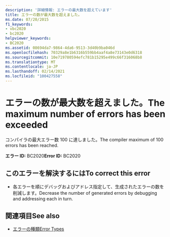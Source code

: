 ```yaml
---
description: '詳細情報: エラーの最大数を超えています'
title: エラーの数が最大数を超えました。
ms.date: 07/20/2015
f1_keywords:
- vbc2020
- bc2020
helpviewer_keywords:
- BC2020
ms.assetid: 08694da7-9864-4da6-9513-3d40b9ba046d
ms.openlocfilehash: 70329a8e1b6316b559bb4aaf4a8e73143e0d6318
ms.sourcegitcommit: 10e719780594efc781b15295e499c66f316068b8
ms.translationtype: MT
ms.contentlocale: ja-JP
ms.lasthandoff: 02/14/2021
ms.locfileid: "100427558"
---
```

# <a name="the-maximum-number-of-errors-has-been-exceeded"></a><span data-ttu-id="e506d-103">エラーの数が最大数を超えました。</span><span class="sxs-lookup"><span data-stu-id="e506d-103">The maximum number of errors has been exceeded</span></span>

<span data-ttu-id="e506d-104">コンパイラの最大エラー数 100 に達しました。</span><span class="sxs-lookup"><span data-stu-id="e506d-104">The compiler maximum of 100 errors has been reached.</span></span>  
  
 <span data-ttu-id="e506d-105">**エラー ID:** BC2020</span><span class="sxs-lookup"><span data-stu-id="e506d-105">**Error ID:** BC2020</span></span>  
  
## <a name="to-correct-this-error"></a><span data-ttu-id="e506d-106">このエラーを解決するには</span><span class="sxs-lookup"><span data-stu-id="e506d-106">To correct this error</span></span>  
  
- <span data-ttu-id="e506d-107">各エラーを順にデバッグおよびアドレス指定して、生成されたエラーの数を削減します。</span><span class="sxs-lookup"><span data-stu-id="e506d-107">Decrease the number of generated errors by debugging and addressing each in turn.</span></span>  
  
## <a name="see-also"></a><span data-ttu-id="e506d-108">関連項目</span><span class="sxs-lookup"><span data-stu-id="e506d-108">See also</span></span>

- [<span data-ttu-id="e506d-109">エラーの種類</span><span class="sxs-lookup"><span data-stu-id="e506d-109">Error Types</span></span>](../programming-guide/language-features/error-types.md)
